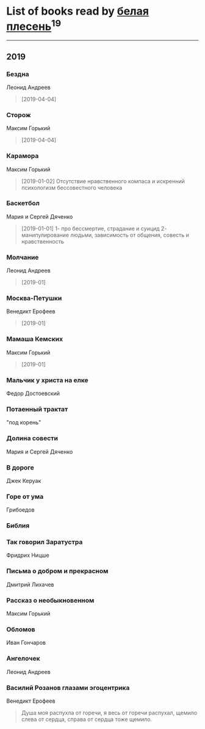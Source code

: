 # List of books read by [белая плесень](https://plus.google.com/104448632954411726505)<sup>19</sup>
---

## 2019

### Бездна
Леонид Андреев
> [2019-04-04] 


### Сторож
Максим Горький
> [2019-04-04] 


### Карамора
Максим Горький
> [2019-01-02] Отсутствие нравственного компаса и искренний психологизм бессовестного человека


### Баскетбол
Мария и Сергей Дяченко
> [2019-01-01] 1- про бессмертие, страдание и суицид
> 2- манипулирование людьми, зависимость от общения, совесть и нравственность


### Молчание
Леонид Андреев
> [2019-01] 


### Москва-Петушки
Венедикт Ерофеев
> [2019-01] 


### Мамаша Кемских
Максим Горький
> [2019-01] 


### Мальчик у христа на елке
Федор Достоевский


### Потаенный трактат
"под корень"


### Долина совести
Мария и Сергей Дяченко


### В дороге
Джек Керуак


### Горе от ума
Грибоедов


### Библия


### Так говорил Заратустра
Фридрих Ницше


### Письма о добром и прекрасном
Дмитрий Лихачев


### Рассказ о необыкновенном
Максим Горький


### Обломов
Иван Гончаров


### Ангелочек
Леонид Андреев


### Василий Розанов глазами эгоцентрика
Венедикт Ерофеев
> Душа  моя распухла  от  горечи,  я  весь от  горечи распухал, щемило  слева  от  сердца, справа от  сердца  тоже щемило.



